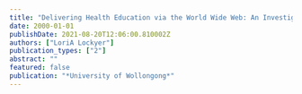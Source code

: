 ```yaml
---
title: "Delivering Health Education via the World Wide Web: An Investigation of Knowledge Construction, Attitude and Behaviour Change within Collaborative Learning Environments"
date: 2000-01-01
publishDate: 2021-08-20T12:06:00.810002Z
authors: ["LoriA Lockyer"]
publication_types: ["2"]
abstract: ""
featured: false
publication: "*University of Wollongong*"
---
```


